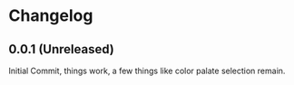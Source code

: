 # Changelog

## 0.0.1 (Unreleased)

Initial Commit, things work, a few things like color palate selection remain.

